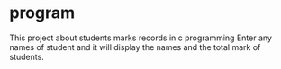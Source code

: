 # program
This project about students marks records in c programming
Enter any names of student and it will display the names and the total mark of students.
